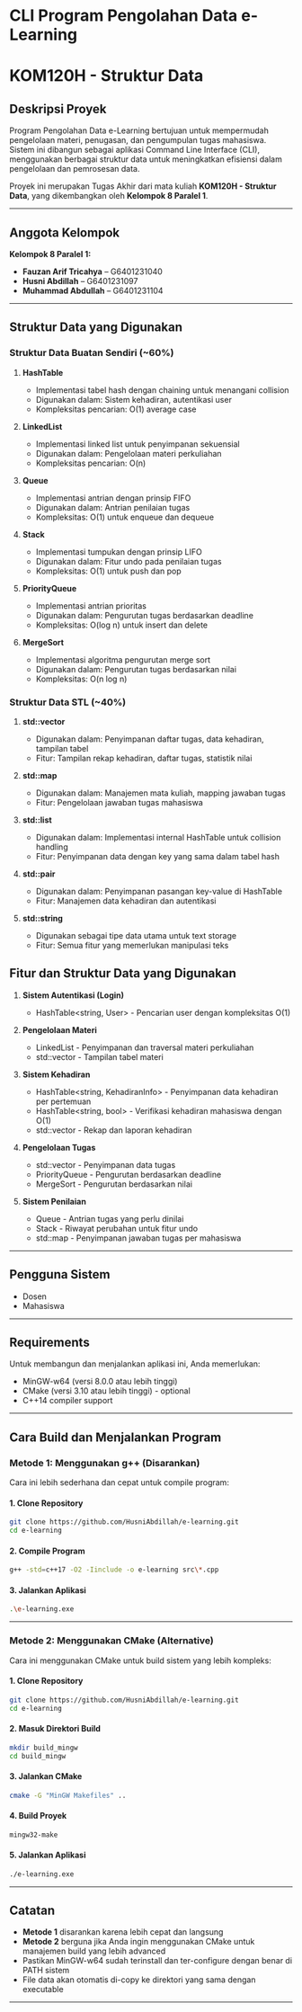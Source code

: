 # **CLI Program Pengolahan Data e-Learning**
# KOM120H - Struktur Data


## Deskripsi Proyek

Program Pengolahan Data e-Learning bertujuan untuk mempermudah pengelolaan materi, penugasan, dan pengumpulan tugas mahasiswa. Sistem ini dibangun sebagai aplikasi Command Line Interface (CLI), menggunakan berbagai struktur data untuk meningkatkan efisiensi dalam pengelolaan dan pemrosesan data.

Proyek ini merupakan Tugas Akhir dari mata kuliah **KOM120H - Struktur Data**, yang dikembangkan oleh **Kelompok 8 Paralel 1**.

---

## Anggota Kelompok

**Kelompok 8 Paralel 1:**
- **Fauzan Arif Tricahya** – G6401231040  
- **Husni Abdillah** – G6401231097  
- **Muhammad Abdullah** – G6401231104  

---

## Struktur Data yang Digunakan

### Struktur Data Buatan Sendiri (~60%)

1. **HashTable** 
   - Implementasi tabel hash dengan chaining untuk menangani collision
   - Digunakan dalam: Sistem kehadiran, autentikasi user
   - Kompleksitas pencarian: O(1) average case

2. **LinkedList**
   - Implementasi linked list untuk penyimpanan sekuensial
   - Digunakan dalam: Pengelolaan materi perkuliahan
   - Kompleksitas pencarian: O(n)

3. **Queue**
   - Implementasi antrian dengan prinsip FIFO
   - Digunakan dalam: Antrian penilaian tugas
   - Kompleksitas: O(1) untuk enqueue dan dequeue

4. **Stack**
   - Implementasi tumpukan dengan prinsip LIFO
   - Digunakan dalam: Fitur undo pada penilaian tugas
   - Kompleksitas: O(1) untuk push dan pop

5. **PriorityQueue**
   - Implementasi antrian prioritas
   - Digunakan dalam: Pengurutan tugas berdasarkan deadline
   - Kompleksitas: O(log n) untuk insert dan delete

6. **MergeSort**
   - Implementasi algoritma pengurutan merge sort
   - Digunakan dalam: Pengurutan tugas berdasarkan nilai
   - Kompleksitas: O(n log n)

### Struktur Data STL (~40%)

1. **std::vector**
   - Digunakan dalam: Penyimpanan daftar tugas, data kehadiran, tampilan tabel
   - Fitur: Tampilan rekap kehadiran, daftar tugas, statistik nilai

2. **std::map**
   - Digunakan dalam: Manajemen mata kuliah, mapping jawaban tugas
   - Fitur: Pengelolaan jawaban tugas mahasiswa

3. **std::list**
   - Digunakan dalam: Implementasi internal HashTable untuk collision handling
   - Fitur: Penyimpanan data dengan key yang sama dalam tabel hash

4. **std::pair**
   - Digunakan dalam: Penyimpanan pasangan key-value di HashTable
   - Fitur: Manajemen data kehadiran dan autentikasi

5. **std::string**
   - Digunakan sebagai tipe data utama untuk text storage
   - Fitur: Semua fitur yang memerlukan manipulasi teks

## Fitur dan Struktur Data yang Digunakan

1. **Sistem Autentikasi (Login)**
   - HashTable<string, User> - Pencarian user dengan kompleksitas O(1)

2. **Pengelolaan Materi**
   - LinkedList - Penyimpanan dan traversal materi perkuliahan
   - std::vector - Tampilan tabel materi

3. **Sistem Kehadiran**
   - HashTable<string, KehadiranInfo> - Penyimpanan data kehadiran per pertemuan
   - HashTable<string, bool> - Verifikasi kehadiran mahasiswa dengan O(1)
   - std::vector - Rekap dan laporan kehadiran

4. **Pengelolaan Tugas**
   - std::vector<Tugas> - Penyimpanan data tugas
   - PriorityQueue<TugasItem> - Pengurutan berdasarkan deadline
   - MergeSort<TugasItemNilai> - Pengurutan berdasarkan nilai

5. **Sistem Penilaian**
   - Queue<PenilaianTugas> - Antrian tugas yang perlu dinilai
   - Stack<UndoPenilaian> - Riwayat perubahan untuk fitur undo
   - std::map - Penyimpanan jawaban tugas per mahasiswa

---

## Pengguna Sistem

- Dosen  
- Mahasiswa  

---

## Requirements
Untuk membangun dan menjalankan aplikasi ini, Anda memerlukan:

- MinGW-w64 (versi 8.0.0 atau lebih tinggi)
- CMake (versi 3.10 atau lebih tinggi) - optional
- C++14 compiler support

---

## Cara Build dan Menjalankan Program

### Metode 1: Menggunakan g++ (Disarankan)

Cara ini lebih sederhana dan cepat untuk compile program:

#### 1. Clone Repository
```bash
git clone https://github.com/HusniAbdillah/e-learning.git
cd e-learning
```

#### 2. Compile Program
```bash
g++ -std=c++17 -O2 -Iinclude -o e-learning src\*.cpp
```

#### 3. Jalankan Aplikasi
```bash
.\e-learning.exe
```

---

### Metode 2: Menggunakan CMake (Alternative)

Cara ini menggunakan CMake untuk build sistem yang lebih kompleks:

#### 1. Clone Repository
```bash
git clone https://github.com/HusniAbdillah/e-learning.git
cd e-learning
```

#### 2. Masuk Direktori Build
```bash
mkdir build_mingw
cd build_mingw
```

#### 3. Jalankan CMake
```bash
cmake -G "MinGW Makefiles" ..
```

#### 4. Build Proyek
```bash
mingw32-make
```

#### 5. Jalankan Aplikasi
```bash
./e-learning.exe
```

---

## Catatan

- **Metode 1** disarankan karena lebih cepat dan langsung
- **Metode 2** berguna jika Anda ingin menggunakan CMake untuk manajemen build yang lebih advanced
- Pastikan MinGW-w64 sudah terinstall dan ter-configure dengan benar di PATH sistem
- File data akan otomatis di-copy ke direktori yang sama dengan executable

---
